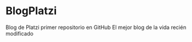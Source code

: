 # BlogPlatzi
Blog de Platzi primer repositorio en GitHub
El mejor blog de la vida recién modificado
